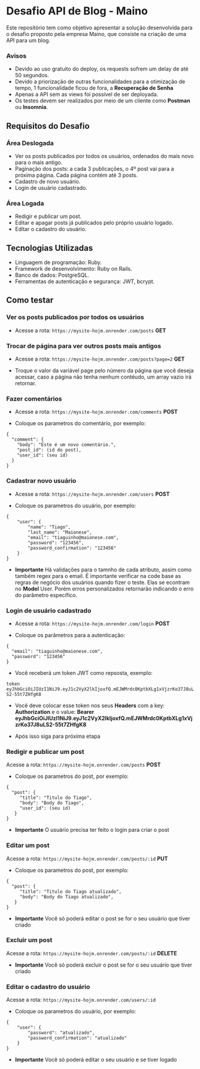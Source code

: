 # Desafio API de Blog - Maino

Este repositório tem como objetivo apresentar a solução desenvolvida para o desafio proposto pela empresa Maino, que consiste na criação de uma API para um blog.

### Avisos

- Devido ao uso gratuito do deploy, os requests sofrem um delay de até 50 segundos.
- Devido a priorização de outras funcionalidades para a otimização de tempo, 1 funcionalidade ficou de fora, a **Recuperação de Senha**
- Apenas a API sem as views foi possível de ser deployada.
- Os testes devem ser realizados por meio de um cliente como **Postman** ou **Insomnia**.

## Requisitos do Desafio

### Área Deslogada

- Ver os posts publicados por todos os usuários, ordenados do mais novo para o mais antigo.
- Paginação dos posts: a cada 3 publicações, o 4º post vai para a próxima página. Cada página contém até 3 posts.
- Cadastro de novo usuário.
- Login de usuário cadastrado.

### Área Logada

- Redigir e publicar um post.
- Editar e apagar posts já publicados pelo próprio usuário logado.
- Editar o cadastro do usuário.

## Tecnologias Utilizadas

- Linguagem de programação: Ruby.
- Framework de desenvolvimento: Ruby on Rails.
- Banco de dados: PostgreSQL.
- Ferramentas de autenticação e segurança: JWT, bcrypt.

## Como testar

### Ver os posts publicados por todos os usuários

- Acesse a rota: `https://mysite-hojm.onrender.com/posts` **GET**

### Trocar de página para ver outros posts mais antigos

- Acesse a rota: `https://mysite-hojm.onrender.com/posts?page=2` **GET**

- Troque o valor da variável page pelo número da página que você deseja acessar, caso a página não tenha nenhum contéudo, um array vazio irá retornar.

### Fazer comentários

- Acesse a rota: `https://mysite-hojm.onrender.com/comments` **POST**

- Coloque os parametros do comentário, por exemplo:
```
{
  "comment": {
    "body": "Este é um novo comentário.",
    "post_id": (id do post),
    "user_id": (seu id)
  }
}
```

### Cadastrar novo usuário

- Acesse a rota: `https://mysite-hojm.onrender.com/users` **POST**

- Coloque os parametros do usuário, por exemplo:
```
{
    "user": {
        "name": "Tiago",
        "last_name": "Maionese",
        "email": "tiaguinho@maionese.com",
        "password": "123456",
        "password_confirmation": "123456"
    }
}
```
- **Importante** Há validações para o tamnho de cada atributo, assim como também regex para o email. É importante verificar na code base as regras de negócio dos usuários quando fizer o teste. Elas se econtram no **Model** User. Porém erros personalizados retornarão indicando o erro do parâmetro específico.

### Login de usuário cadastrado

 - Acesse a rota: `https://mysite-hojm.onrender.com/login` **POST**

- Coloque os parâmetros para a autenticação:
```
{
  "email": "tiaguinho@maionese.com",
  "password": "123456"
}
```
- Você receberá um token JWT como repsosta, exemplo: 

```token eyJhbGciOiJIUzI1NiJ9.eyJ1c2VyX2lkIjoxfQ.mEJWMrdc0KptbXLg1xVjzrKo37J8uLS2-55t7ZHfgK8 ```

- Você deve colocar esse token nos seus **Headers** com a key: **Authorization** e o value: **Bearer eyJhbGciOiJIUzI1NiJ9.eyJ1c2VyX2lkIjoxfQ.mEJWMrdc0KptbXLg1xVjzrKo37J8uLS2-55t7ZHfgK8**

 - Após isso siga para próxima etapa

### Redigir e publicar um post

 Acesse a rota: `https://mysite-hojm.onrender.com/posts` **POST**

- Coloque os parametros do post, por exemplo:
```
{
  "post": {
     "title": "Titulo do Tiago",
     "body": "Body do Tiago",
     "user_id": (seu id)
   }
}

```
- **Importante** O usuário precisa ter feito o login para criar o post

### Editar um post

Acesse a rota: `https://mysite-hojm.onrender.com/posts/:id` **PUT**

- Coloque os parametros do post, por exemplo:
```
{
  "post": {
     "title": "Titulo do Tiago atualizado",
     "body": "Body do Tiago atualizado",
   }
}

```

- **Importante** Você só poderá editar o post se for o seu usuário que tiver criado

### Excluir um post

Acesse a rota: `https://mysite-hojm.onrender.com/posts/:id` **DELETE**

- **Importante** Você só poderá excluir o post se for o seu usuário que tiver criado

### Editar o cadastro do usuário

Acesse a rota: `https://mysite-hojm.onrender.com/users/:id`

- Coloque os parametros do usuário, por exemplo:

```
{
    "user": {
        "password": "atualizado",
        "password_confirmation": "atualizado"
    }
}
```

- **Importante** Você só poderá editar o seu usuário e se tiver logado
